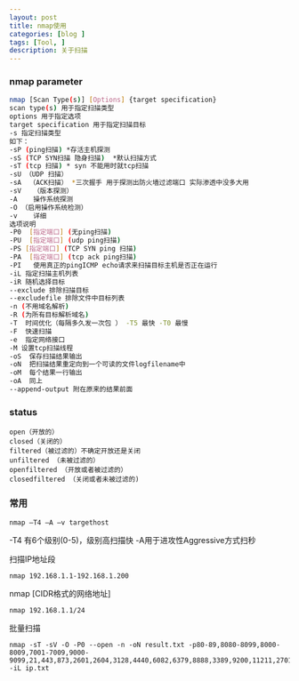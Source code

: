 ```yaml
---
layout: post
title: nmap使用
categories: [blog ]
tags: [Tool, ]
description: 关于扫描
---
```


### nmap parameter

```bash
nmap [Scan Type(s)] [Options] {target specification}  
scan type(s) 用于指定扫描类型  
options 用于指定选项  
target specification 用于指定扫描目标  
-s 指定扫描类型
如下：
-sP (ping扫描) *存活主机探测
-sS (TCP SYN扫描 隐身扫描)  *默认扫描方式
-sT (tcp 扫描) * syn 不能用时就tcp扫描
-sU （UDP 扫描）
-sA  （ACK扫描） *三次握手 用于探测出防火墙过滤端口 实际渗透中没多大用
-sV   （版本探测）
-A    操作系统探测
-O （启用操作系统检测）
-v    详细
选项说明
-P0  [指定端口] (无ping扫描)
-PU  [指定端口] (udp ping扫描)
-PS [指定端口] (TCP SYN ping 扫描)
-PA  [指定端口] (tcp ack ping扫描) 
-PI   使用真正的pingICMP echo请求来扫描目标主机是否正在运行
-iL 指定扫描主机列表
-iR 随机选择目标
--exclude 排除扫描目标
--excludefile 排除文件中目标列表
-n (不用域名解析)
-R (为所有目标解析域名)
-T  时间优化（每隔多久发一次包 ） -T5 最快 -T0 最慢
-F  快速扫描
-e  指定网络接口
-M 设置tcp扫描线程
-oS  保存扫描结果输出
-oN  把扫描结果重定向到一个可读的文件logfilename中
-oM  每个结果一行输出
-oA  同上
--append-output 附在原来的结果前面
```

### status
```
open（开放的）
closed（关闭的）
filtered（被过滤的）不确定开放还是关闭
unfiltered （未被过滤的）
openfiltered （开放或者被过滤的）
closedfiltered （关闭或者未被过滤的)
```

### 常用
	nmap –T4 –A –v targethost

-T4 有6个级别(0-5)，级别高扫描快 -A用于进攻性Aggressive方式扫秒

扫描IP地址段

	nmap 192.168.1.1-192.168.1.200

nmap [CIDR格式的网络地址]

	nmap 192.168.1.1/24

批量扫描

	nmap -sT -sV -O -P0 --open -n -oN result.txt -p80-89,8080-8099,8000-8009,7001-7009,9000-9099,21,443,873,2601,2604,3128,4440,6082,6379,8888,3389,9200,11211,27017,28017,389,8443,4848,8649,995,9440,9871,2222,2082,3311,18100,9956,1433,3306,1900,49705,50030,7778,5432,7080,5900,50070,5000,5560,10000 -iL ip.txt



